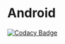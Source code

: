 # Android
[![Codacy Badge](https://api.codacy.com/project/badge/Grade/617a85cc28de4e34893a7eedebc809cd)](https://www.codacy.com/manual/SuhoSon/Android?utm_source=github.com&amp;utm_medium=referral&amp;utm_content=SharedLens/Android&amp;utm_campaign=Badge_Grade)
